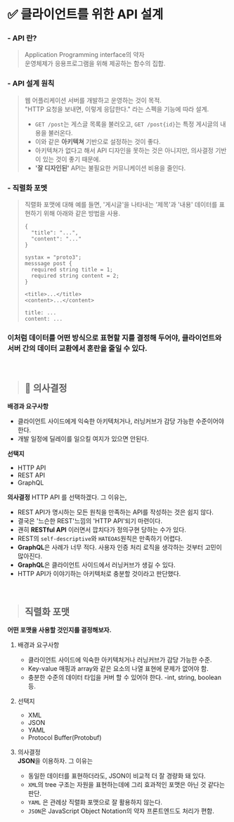 # **✅ 클라이언트를 위한 API 설계**
### **- API 란?**
> Application Programming interface의 약자  
> 운영체제가 응용프로그램을 위해 제공하는 함수의 집합.

### **- API 설계 원칙**
> 웹 어플리케이션 서버를 개발하고 운영하는 것이 목적.  
> "HTTP 요청을 보내면, 이렇게 응답한다." 라는 스펙을 기능에 따라 설계.  
> * ```GET /post```는 게스글 목록을 불러오고, ```GET /post{id}```는 특정 게시글의 내용을 불러온다.
> * 이와 같은 **아키텍쳐** 기반으로 설정하는 것이 좋다.
> * 아키텍쳐가 없다고 해서 API 디자인을 못하는 것은 아니지만, 의사결정 기반이 있는 것이 좋기 때문에.
> * **'잘 디자인된'** API는 불필요한 커뮤니케이션 비용을 줄인다.  

### **- 직렬화 포멧**
> 직렬화 포맷에 대해 예를 들면, '게시글'을 나타내는 '제목'과 '내용' 데이터를 표현하기 위해 아래와 같은 방법을 사용.
> ```
> {
>   "title": "...",
>   "content": "..."
> }
> ```
> ```
> systax = "proto3";
> messsage post {
>   required string title = 1;
>   required string content = 2;
> }
> ```
> ```
> <title>...</title>
> <content>...</content>
> ```
> ```
> title: ...
> content: ...
> ```

### **이처럼 데이터를 어떤 방식으로 표현할 지를 결정해 두어야, 클라이언트와 서버 간의 데이터 교환에서 혼란을 줄일 수 있다.**
<br>

> ## 🧐 의사결정

**배경과 요구사항**
* 클라이언트 사이드에게 익숙한 아키텍처거나, 러닝커브가 감당 가능한 수준이어야 한다.
* 개발 일정에 딜레이를 일으킬 여지가 있으면 안된다.

**선택지**
* HTTP API
* REST API
* GraphQL

**의사결정**
HTTP API 를 선택하겠다. 그 이유는,
* REST API가 명시하는 모든 원칙을 만족하는 API를 작성하는 것은 쉽지 않다.
* 결국은 '느슨한 REST'느낌의 'HTTP API'되기 마련이다.
* 괜히 **RESTful API** 이러면서 깝치다가 정의구현 당하는 수가 있다.
* REST의 ```self-descriptive```와 ```HATEOAS```원칙은 만족하기 어렵다.
* **GraphQL**은 사례가 너무 적다. 사용자 인증 처리 로직을 생각하는 것부터 고민이 많아진다.
* **GraphQL**은 클라이언트 사이드에서 러닝커브가 생길 수 있다.
* HTTP API가 이야기하는 아키텍처로 충분할 것이라고 판단했다.

<br>

> ## 직렬화 포맷
**어떤 포맷을 사용할 것인지를 결정해보자.**

1. 배경과 요구사항
   * 클라이언트 사이드에 익숙한 아키텍처거나 러닝커브가 감당 가능한 수준.
   * Key-value 매핑과 array와 같은 요소의 나열 표현에 문제가 없어야 함.
   * 충분한 수준의 데이터 타입을 커버 할 수 있어야 한다. -int, string, boolean 등.

2. 선택지
    * XML
    * JSON
    * YAML
    * Protocol Buffer(Protobuf)

3. 의사결정  
**JSON**을 이용하자. 그 이유는
   * 동일한 데이터를 표현하더라도, JSON이 비교적 더 잘 경량화 돼 있다.
   * ```XML```의 tree 구조는 자원을 표현하는데에 그리 효과적인 포맷은 아닌 것 같다는 판단.
   * ```YAML``` 은 관례상 직렬화 포맷으로 잘 활용하지 않는다.
   * ```JSON```은 JavaScript Object Notation의 약자 프론트엔드도 처리가 편함.


